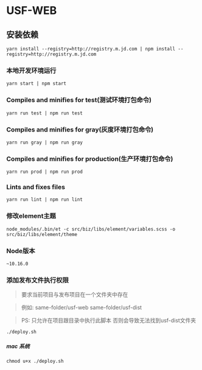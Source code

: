 # USF-WEB

## 安装依赖
```
yarn install --registry=http://registry.m.jd.com | npm install --registry=http://registry.m.jd.com
```

### 本地开发环境运行
```
yarn start | npm start
```

### Compiles and minifies for test(测试环境打包命令)
```
yarn run test | npm run test
```

### Compiles and minifies for gray(灰度环境打包命令)
```
yarn run gray | npm run gray
```

### Compiles and minifies for production(生产环境打包命令)
```
yarn run prod | npm run prod
```

### Lints and fixes files
```
yarn run lint | npm run lint
```

### 修改element主题
```
node_modules/.bin/et -c src/biz/libs/element/variables.scss -o src/biz/libs/element/theme
```

###  Node版本
```
~10.16.0
```

### 添加发布文件执行权限

> 要求当前项目与发布项目在一个文件夹中存在

> 例如: same-folder/usf-web same-folder/usf-dist

> PS: 只允许在项目跟目录中执行此脚本 否则会导致无法找到usf-dist文件夹

```
./deploy.sh
```
##### mac 系统
```
chmod u+x ./deploy.sh
```

